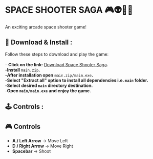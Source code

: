 # SPACE SHOOTER SAGA  🎮👽👾🚀
An exciting arcade space shooter game!  

## 🔽 Download & Install  :
Follow these steps to download and play the game:  
<br>- **Click on the link:** [Download Space Shooter Saga](https://github.com/Shivambhandary75/space_shooter_game/releases/tag/v1.0.0)**.**
<br>-**Install** `main.zip`**.**
<br>-**After installation open** `main.zip/main.exe`**.**
<br>-**Select "Extract all" option to install all dependencies i.e. `main` folder.**
<br>-**Select desired `main` directory destination.**
<br>-**Open `main/main.exe` and enjoy the game.** 
 ## 🕹️ Controls :
## 🎮 Controls  
- **A / Left Arrow** → Move Left  
- **D / Right Arrow** → Move Right  
- **Spacebar** → Shoot  
